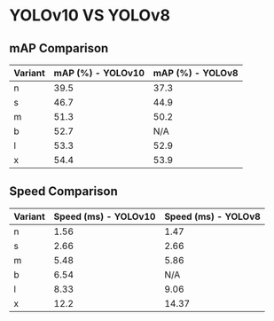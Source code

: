 ---
---

# YOLOv10 VS YOLOv8

## mAP Comparison

| Variant | mAP (%) - YOLOv10 | mAP (%) - YOLOv8 |
| ------- | ----------------- | ---------------- |
| n       | 39.5              | 37.3             |
| s       | 46.7              | 44.9             |
| m       | 51.3              | 50.2             |
| b       | 52.7              | N/A              |
| l       | 53.3              | 52.9             |
| x       | 54.4              | 53.9             |

## Speed Comparison

| Variant | Speed (ms) - YOLOv10 | Speed (ms) - YOLOv8 |
| ------- | -------------------- | ------------------- |
| n       | 1.56                 | 1.47                |
| s       | 2.66                 | 2.66                |
| m       | 5.48                 | 5.86                |
| b       | 6.54                 | N/A                 |
| l       | 8.33                 | 9.06                |
| x       | 12.2                 | 14.37               |
